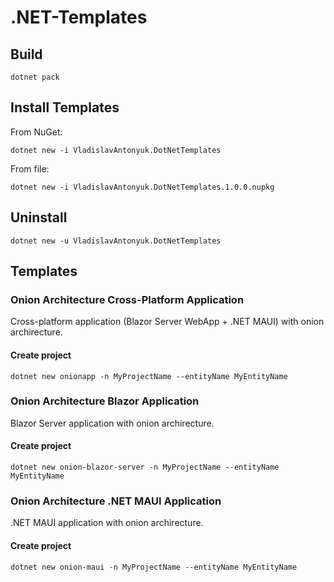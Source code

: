 # .NET-Templates

## Build 

```pwsh
dotnet pack
```

## Install Templates

From NuGet:

```pwsh
dotnet new -i VladislavAntonyuk.DotNetTemplates
```

From file:

```pwsh
dotnet new -i VladislavAntonyuk.DotNetTemplates.1.0.0.nupkg
```

## Uninstall

```pwsh
dotnet new -u VladislavAntonyuk.DotNetTemplates
```

## Templates

### Onion Architecture Cross-Platform Application

Cross-platform application (Blazor Server WebApp + .NET MAUI) with onion archirecture.

#### Create project

```pwsh
dotnet new onionapp -n MyProjectName --entityName MyEntityName
```

### Onion Architecture Blazor Application

Blazor Server application with onion archirecture.

#### Create project

```pwsh
dotnet new onion-blazor-server -n MyProjectName --entityName MyEntityName
```

### Onion Architecture .NET MAUI Application

.NET MAUI application with onion archirecture.

#### Create project

```pwsh
dotnet new onion-maui -n MyProjectName --entityName MyEntityName
```

